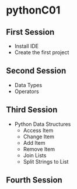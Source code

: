 # pythonC01
## First Session
* Install IDE
* Create the first project
## Second Session
* Data Types
* Operators
## Third Session
* Python Data Structures
  * Access Item
  * Change Item
  * Add Item
  * Remove Item
  * Join Lists
  * Split Strings to List
## Fourth Session
   
